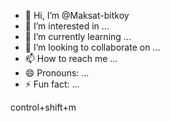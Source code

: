 - 👋 Hi, I’m @Maksat-bitkoy
- 👀 I’m interested in ...
- 🌱 I’m currently learning ...
- 💞️ I’m looking to collaborate on ...
- 📫 How to reach me ...
- 😄 Pronouns: ...
- ⚡ Fun fact: ...

<!---
Maksat-bitkoy/Maksat-bitkoy is a ✨ special ✨ repository because its `README.md` (this file) appears on your GitHub profile.
You can click the Preview link to take a look at your changes.
--->
control+shift+m 
